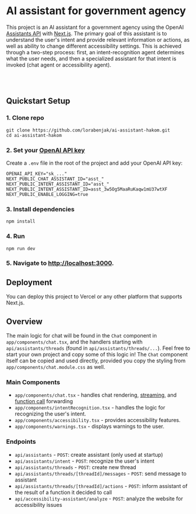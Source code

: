 # AI assistant for government agency

This project is an AI assistant for a government agency using the OpenAI [Assistants API](https://platform.openai.com/docs/assistants/overview) with [Next.js](https://nextjs.org/docs). The primary goal of this assistant is to understand the user's intent and provide relevant information or actions, as well as ability to change different accessibility settings. This is achieved through a two-step process: first, an intent-recognition agent determines what the user needs, and then a specialized assistant for that intent is invoked (chat agent or accessibility agent).

<br/>
<br/>

## Quickstart Setup

### 1. Clone repo

```shell
git clone https://github.com/lorabenjak/ai-assistant-hakom.git
cd ai-assistant-hakom
```

### 2. Set your [OpenAI API key](https://platform.openai.com/api-keys)

Create a `.env` file in the root of the project and add your OpenAI API key:

```
OPENAI_API_KEY="sk_..."
NEXT_PUBLIC_CHAT_ASSISTANT_ID="asst_"
NEXT_PUBLIC_INTENT_ASSISTANT_ID="asst_"
NEXT_PUBLIC_INTENT_ASSISTANT_ID=asst_3w5Og5MaaRuKaqw1mU37wtXF
NEXT_PUBLIC_ENABLE_LOGGING=true
```

### 3. Install dependencies

```shell
npm install
```

### 4. Run

```shell
npm run dev
```

### 5. Navigate to [http://localhost:3000](http://localhost:3000).

## Deployment

You can deploy this project to Vercel or any other platform that supports Next.js.

## Overview


The main logic for chat will be found in the `Chat` component in `app/components/chat.tsx`, and the handlers starting with `api/assistants/threads` (found in `api/assistants/threads/...`). Feel free to start your own project and copy some of this logic in! The `Chat` component itself can be copied and used directly, provided you copy the styling from `app/components/chat.module.css` as well.

### Main Components

- `app/components/chat.tsx` - handles chat rendering, [streaming](https://platform.openai.com/docs/assistants/overview?context=with-streaming), and [function call](https://platform.openai.com/docs/assistants/tools/function-calling/quickstart?context=streaming&lang=node.js) forwarding
- `app/components/intentRecognition.tsx` - handles the logic for recognizing the user's intent.
- `app/components/accessibility.tsx` - provides accessibility features.
- `app/components/warnings.tsx` - displays warnings to the user.

### Endpoints

- `api/assistants` - `POST`: create assistant (only used at startup)
- `api/assistants/intent` - `POST`: recognize the user's intent
- `api/assistants/threads` - `POST`: create new thread
- `api/assistants/threads/[threadId]/messages` - `POST`: send message to assistant
- `api/assistants/threads/[threadId]/actions` - `POST`: inform assistant of the result of a function it decided to call
- `api/accessibility-assistant/analyze` - `POST`: analyze the website for accessibility issues
